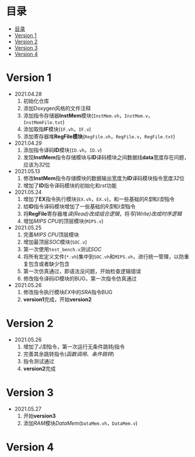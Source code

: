 # 目录
- [目录](#目录)
- [Version 1](#version-1)
- [Version 2](#version-2)
- [Version 3](#version-3)
- [Version 4](#version-4)

# Version 1
* 2021.04.28
	1. 初始化仓库
	2. 添加Doxygen风格的文件注释
	3. 添加指令存储器**InstMem**模块(`InstMem.vh`，`InstMem.v`，`InstMemFile.txt`)
	4. 添加取指**IF**模块(`IF.vh`，`IF.v`)
	5. 添加寄存器堆**RegFile模块**(`RegFile.vh`，`RegFile.v`，`RegFile.txt`)
* 2021.04.29
	1. 添加指令译码**ID**模块(`ID.vh`，`ID.v`)
	2. 发现**InstMem**指令存储模块与**ID**译码模块之间数据线**data**宽度存在问题，应该为*32*位
* 2021.05.13
	1. 修改**InstMem**指令存储模块的数据输出宽度为**ID**译码模块指令宽度*32*位
	2. 增加了**ID**指令译码模块的初始化和*rst*功能
* 2021.05.24
	1. 增加了**EX**指令执行模块(`EX.vh`，`EX.v`)，和一些基础的*R型*和*I型*指令
	2. 给**ID**指令译码模块增加了一些基础的*R型*和*I型*指令
	3. 将**RegFile**寄存器堆*读(Read)*改成*组合逻辑*，将*写(Write)*改成*时序逻辑*
	4. 增加*MIPS CPU*的顶层模块(`MIPS.v`)
* 2021.05.25
	1. 完善*MIPS CPU*顶层模块
	2. 增加最顶层*SOC*模块(`SOC.v`)
	3. 第一次使用`test_bench.v`测试*SOC*
	4. 将所有宏定义文件(`*.vh`)集中到`SOC.vh`和`MIPS.vh`，进行统一管理，以防重复包含或者缺少包含
	5. 第一次仿真通过，即语法没问题，开始检查逻辑错误
	6. 修改指令译码*ID*模块的BUG，第一次指令仿真通过
* 2021.05.26
	1. 修改指令执行模块*EX*中的*SRA*指令BUG
	2. **version1**完成，开始**version2**
# Version 2
* 2021.05.26
	1. 增加了*J型*指令，第一次运行无条件跳转*j*指令
	2. 完善其余跳转指令(*函数调用*、*条件跳转*)
	3. 指令测试通过
	4. **version2**完成
# Version 3
* 2021.05.27
	1. 开始**version3**
	2. 添加*RAM*模块*DataMem*(`DataMem.vh`，`DataMem.v`)


# Version 4


